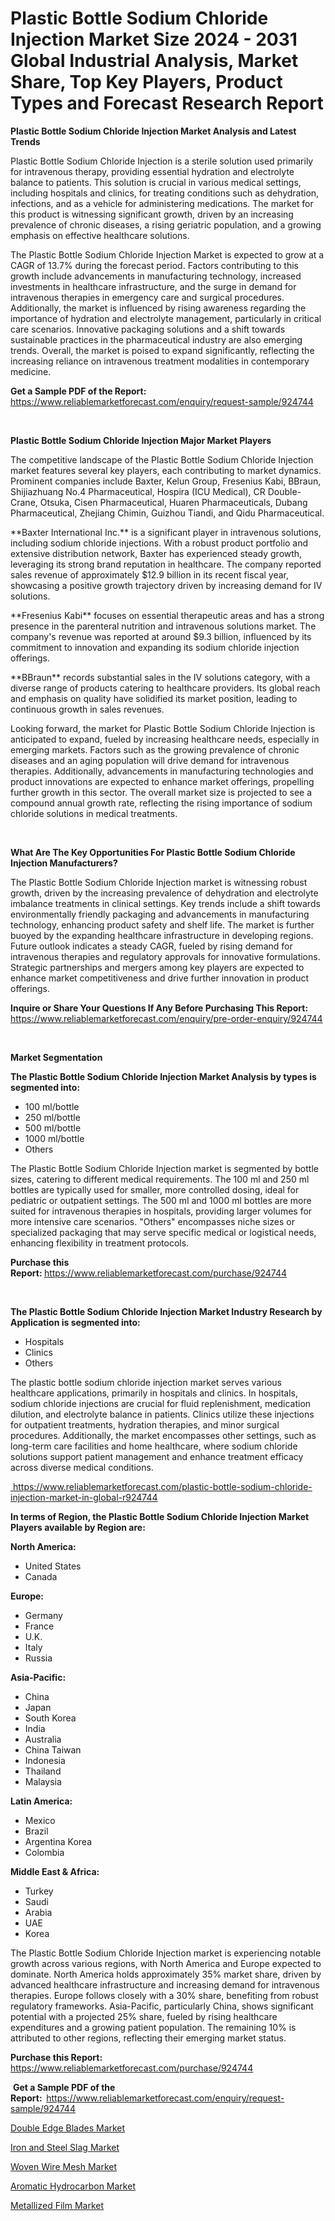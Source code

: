 <p><h1>Plastic Bottle Sodium Chloride Injection Market Size 2024 - 2031 Global Industrial Analysis, Market Share, Top Key Players, Product Types and Forecast Research Report</h1></p><p><strong>Plastic Bottle Sodium Chloride Injection Market Analysis and Latest Trends</strong></p>
<p><p>Plastic Bottle Sodium Chloride Injection is a sterile solution used primarily for intravenous therapy, providing essential hydration and electrolyte balance to patients. This solution is crucial in various medical settings, including hospitals and clinics, for treating conditions such as dehydration, infections, and as a vehicle for administering medications. The market for this product is witnessing significant growth, driven by an increasing prevalence of chronic diseases, a rising geriatric population, and a growing emphasis on effective healthcare solutions.</p><p>The Plastic Bottle Sodium Chloride Injection Market is expected to grow at a CAGR of 13.7% during the forecast period. Factors contributing to this growth include advancements in manufacturing technology, increased investments in healthcare infrastructure, and the surge in demand for intravenous therapies in emergency care and surgical procedures. Additionally, the market is influenced by rising awareness regarding the importance of hydration and electrolyte management, particularly in critical care scenarios. Innovative packaging solutions and a shift towards sustainable practices in the pharmaceutical industry are also emerging trends. Overall, the market is poised to expand significantly, reflecting the increasing reliance on intravenous treatment modalities in contemporary medicine.</p></p>
<p><strong>Get a Sample PDF of the Report:&nbsp;</strong> <a href="https://www.reliablemarketforecast.com/enquiry/request-sample/924744?utm_campaign=1129&utm_medium=2&utm_source=Github&utm_content=ia&utm_term=12122024&utm_id=plastic-bottle-sodium-chloride-injection">https://www.reliablemarketforecast.com/enquiry/request-sample/924744</a></p>
<p>&nbsp;</p>
<p><strong>Plastic Bottle Sodium Chloride Injection Major Market Players</strong></p>
<p><p>The competitive landscape of the Plastic Bottle Sodium Chloride Injection market features several key players, each contributing to market dynamics. Prominent companies include Baxter, Kelun Group, Fresenius Kabi, BBraun, Shijiazhuang No.4 Pharmaceutical, Hospira (ICU Medical), CR Double-Crane, Otsuka, Cisen Pharmaceutical, Huaren Pharmaceuticals, Dubang Pharmaceutical, Zhejiang Chimin, Guizhou Tiandi, and Qidu Pharmaceutical.</p><p>**Baxter International Inc.** is a significant player in intravenous solutions, including sodium chloride injections. With a robust product portfolio and extensive distribution network, Baxter has experienced steady growth, leveraging its strong brand reputation in healthcare. The company reported sales revenue of approximately $12.9 billion in its recent fiscal year, showcasing a positive growth trajectory driven by increasing demand for IV solutions.</p><p>**Fresenius Kabi** focuses on essential therapeutic areas and has a strong presence in the parenteral nutrition and intravenous solutions market. The company's revenue was reported at around $9.3 billion, influenced by its commitment to innovation and expanding its sodium chloride injection offerings.</p><p>**BBraun** records substantial sales in the IV solutions category, with a diverse range of products catering to healthcare providers. Its global reach and emphasis on quality have solidified its market position, leading to continuous growth in sales revenues.</p><p>Looking forward, the market for Plastic Bottle Sodium Chloride Injection is anticipated to expand, fueled by increasing healthcare needs, especially in emerging markets. Factors such as the growing prevalence of chronic diseases and an aging population will drive demand for intravenous therapies. Additionally, advancements in manufacturing technologies and product innovations are expected to enhance market offerings, propelling further growth in this sector. The overall market size is projected to see a compound annual growth rate, reflecting the rising importance of sodium chloride solutions in medical treatments.</p></p>
<p>&nbsp;</p>
<p><strong>What Are The Key Opportunities For Plastic Bottle Sodium Chloride Injection Manufacturers?</strong></p>
<p><p>The Plastic Bottle Sodium Chloride Injection market is witnessing robust growth, driven by the increasing prevalence of dehydration and electrolyte imbalance treatments in clinical settings. Key trends include a shift towards environmentally friendly packaging and advancements in manufacturing technology, enhancing product safety and shelf life. The market is further buoyed by the expanding healthcare infrastructure in developing regions. Future outlook indicates a steady CAGR, fueled by rising demand for intravenous therapies and regulatory approvals for innovative formulations. Strategic partnerships and mergers among key players are expected to enhance market competitiveness and drive further innovation in product offerings.</p></p>
<p><strong>Inquire or Share Your Questions If Any Before Purchasing This Report:</strong> <a href="https://www.reliablemarketforecast.com/enquiry/pre-order-enquiry/924744?utm_campaign=1129&utm_medium=2&utm_source=Github&utm_content=ia&utm_term=12122024&utm_id=plastic-bottle-sodium-chloride-injection">https://www.reliablemarketforecast.com/enquiry/pre-order-enquiry/924744</a></p>
<p>&nbsp;</p>
<p><strong>Market Segmentation</strong></p>
<p><strong>The Plastic Bottle Sodium Chloride Injection Market Analysis by types is segmented into:</strong></p>
<p><ul><li>100 ml/bottle</li><li>250 ml/bottle</li><li>500 ml/bottle</li><li>1000 ml/bottle</li><li>Others</li></ul></p>
<p><p>The Plastic Bottle Sodium Chloride Injection market is segmented by bottle sizes, catering to different medical requirements. The 100 ml and 250 ml bottles are typically used for smaller, more controlled dosing, ideal for pediatric or outpatient settings. The 500 ml and 1000 ml bottles are more suited for intravenous therapies in hospitals, providing larger volumes for more intensive care scenarios. "Others" encompasses niche sizes or specialized packaging that may serve specific medical or logistical needs, enhancing flexibility in treatment protocols.</p></p>
<p><strong>Purchase this Report:&nbsp;</strong><a href="https://www.reliablemarketforecast.com/purchase/924744?utm_campaign=1129&utm_medium=2&utm_source=Github&utm_content=ia&utm_term=12122024&utm_id=plastic-bottle-sodium-chloride-injection">https://www.reliablemarketforecast.com/purchase/924744</a></p>
<p>&nbsp;</p>
<p><strong>The Plastic Bottle Sodium Chloride Injection Market Industry Research by Application is segmented into:</strong></p>
<p><ul><li>Hospitals</li><li>Clinics</li><li>Others</li></ul></p>
<p><p>The plastic bottle sodium chloride injection market serves various healthcare applications, primarily in hospitals and clinics. In hospitals, sodium chloride injections are crucial for fluid replenishment, medication dilution, and electrolyte balance in patients. Clinics utilize these injections for outpatient treatments, hydration therapies, and minor surgical procedures. Additionally, the market encompasses other settings, such as long-term care facilities and home healthcare, where sodium chloride solutions support patient management and enhance treatment efficacy across diverse medical conditions.</p></p>
<p><a href="https://www.reliablemarketforecast.com/plastic-bottle-sodium-chloride-injection-market-in-global-r924744?utm_campaign=1129&utm_medium=2&utm_source=Github&utm_content=ia&utm_term=12122024&utm_id=plastic-bottle-sodium-chloride-injection">&nbsp;https://www.reliablemarketforecast.com/plastic-bottle-sodium-chloride-injection-market-in-global-r924744</a></p>
<p><strong>In terms of Region, the Plastic Bottle Sodium Chloride Injection Market Players available by Region are:</strong></p>
<p>
    <p> <strong> North America: </strong>
        <ul>
            <li>United States</li>
            <li>Canada</li>
        </ul>
        </p> 
    <p> <strong> Europe: </strong>
        <ul>
            <li>Germany</li>
            <li>France</li>
            <li>U.K.</li>
            <li>Italy</li>
            <li>Russia</li>
        </ul>
        </p> 
    <p> <strong> Asia-Pacific: </strong>
        <ul>
            <li>China</li>
            <li>Japan</li>
            <li>South Korea</li>
            <li>India</li>
            <li>Australia</li>
            <li>China Taiwan</li>
            <li>Indonesia</li>
            <li>Thailand</li>
            <li>Malaysia</li>
        </ul>
        </p> 
    <p> <strong> Latin America: </strong>
        <ul>
            <li>Mexico</li>
            <li>Brazil</li>
            <li>Argentina Korea</li>
            <li>Colombia</li>
        </ul>
        </p> 
    <p> <strong> Middle East & Africa: </strong>
        <ul>
            <li>Turkey</li>
            <li>Saudi</li>
            <li>Arabia</li>
            <li>UAE</li>
            <li>Korea</li>
        </ul>
    </p>
    </p>
<p><p>The Plastic Bottle Sodium Chloride Injection market is experiencing notable growth across various regions, with North America and Europe expected to dominate. North America holds approximately 35% market share, driven by advanced healthcare infrastructure and increasing demand for intravenous therapies. Europe follows closely with a 30% share, benefiting from robust regulatory frameworks. Asia-Pacific, particularly China, shows significant potential with a projected 25% share, fueled by rising healthcare expenditures and a growing patient population. The remaining 10% is attributed to other regions, reflecting their emerging market status.</p></p>
<p><strong>Purchase this Report: </strong><a href="https://www.reliablemarketforecast.com/purchase/924744?utm_campaign=1129&utm_medium=2&utm_source=Github&utm_content=ia&utm_term=12122024&utm_id=plastic-bottle-sodium-chloride-injection">https://www.reliablemarketforecast.com/purchase/924744</a></p>
<p>&nbsp;<strong>Get a Sample PDF of the Report:&nbsp;&nbsp;</strong><a href="https://www.reliablemarketforecast.com/enquiry/request-sample/924744?utm_campaign=1129&utm_medium=2&utm_source=Github&utm_content=ia&utm_term=12122024&utm_id=plastic-bottle-sodium-chloride-injection">https://www.reliablemarketforecast.com/enquiry/request-sample/924744</a></p>
<p><strong></strong></p>
<p><p><a href="https://www.linkedin.com/pulse/double-edge-blades-market-insights-size-share-growth-drivers-rda6f?utm_campaign=1129&utm_medium=2&utm_source=Github&utm_content=ia&utm_term=12122024&utm_id=plastic-bottle-sodium-chloride-injection">Double Edge Blades Market</a></p><p><a href="https://www.linkedin.com/pulse/iron-steel-slag-market-outlook-growth-trends-139-cagr-from-erf8e?utm_campaign=1129&utm_medium=2&utm_source=Github&utm_content=ia&utm_term=12122024&utm_id=plastic-bottle-sodium-chloride-injection">Iron and Steel Slag Market</a></p><p><a href="https://www.linkedin.com/pulse/lucrative-growth-woven-wire-mesh-market-forecasted-cagr-49-1jqae?utm_campaign=1129&utm_medium=2&utm_source=Github&utm_content=ia&utm_term=12122024&utm_id=plastic-bottle-sodium-chloride-injection">Woven Wire Mesh Market</a></p><p><a href="https://www.linkedin.com/pulse/aromatic-hydrocarbon-market-penetration-strategies-untapped-markets-qieje?utm_campaign=1129&utm_medium=2&utm_source=Github&utm_content=ia&utm_term=12122024&utm_id=plastic-bottle-sodium-chloride-injection">Aromatic Hydrocarbon Market</a></p><p><a href="https://www.linkedin.com/pulse/metallized-film-market-study-creating-business-environment-e1guc?utm_campaign=1129&utm_medium=2&utm_source=Github&utm_content=ia&utm_term=12122024&utm_id=plastic-bottle-sodium-chloride-injection">Metallized Film Market</a></p></p>